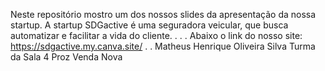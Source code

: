 Neste repositório mostro um dos nossos slides da apresentação da nossa startup.
A startup SDGactive é uma seguradora veicular, que busca automatizar e facilitar a vida do cliente.
.
.
.
Abaixo o link do nosso site:
https://sdgactive.my.canva.site/
.
.
Matheus Henrique Oliveira Silva
Turma da Sala 4
Proz Venda Nova
